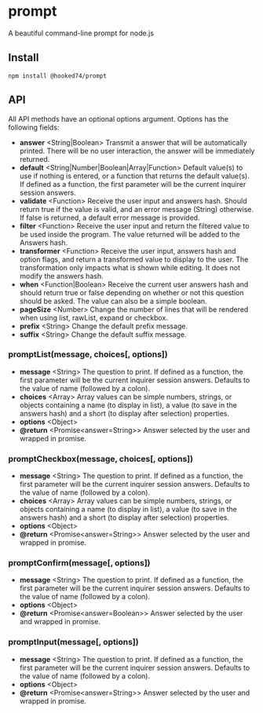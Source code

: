 # prompt
A beautiful command-line prompt for node.js

## Install

```
npm install @hooked74/prompt
```

## API

All API methods have an optional options argument. Options has the following fields:
- **answer** \<String|Boolean\> Transmit a answer that will be automatically printed. There will be no user interaction, the answer will be immediately returned.
- **default** \<String|Number|Boolean|Array|Function\> Default value(s) to use if nothing is entered, or a function that returns the default value(s). If defined as a function, the first parameter will be the current inquirer session answers.
- **validate** \<Function\> Receive the user input and answers hash. Should return true if the value is valid, and an error message (String) otherwise. If false is returned, a default error message is provided.
- **filter** \<Function\> Receive the user input and return the filtered value to be used inside the program. The value returned will be added to the Answers hash.
- **transformer** \<Function\> Receive the user input, answers hash and option flags, and return a transformed value to display to the user. The transformation only impacts what is shown while editing. It does not modify the answers hash.
- **when** \<Function|Boolean\> Receive the current user answers hash and should return true or false depending on whether or not this question should be asked. The value can also be a simple boolean.
- **pageSize** \<Number\> Change the number of lines that will be rendered when using list, rawList, expand or checkbox.
- **prefix** \<String\> Change the default prefix message.
- **suffix** \<String\> Change the default suffix message.

### **promptList(message, choices[, options])**

- **message** \<String\> The question to print. If defined as a function, the first parameter will be the current inquirer session answers. Defaults to the value of name (followed by a colon).
- **choices** \<Array\> Array values can be simple numbers, strings, or objects containing a name (to display in list), a value (to save in the answers hash) and a short (to display after selection) properties.
- **options** \<Object\>
- **@return** \<Promise<answer=String\>\> Answer selected by the user and wrapped in promise.

### **promptCheckbox(message, choices[, options])**
- **message** \<String\> The question to print. If defined as a function, the first parameter will be the current inquirer session answers. Defaults to the value of name (followed by a colon).
- **choices** \<Array\> Array values can be simple numbers, strings, or objects containing a name (to display in list), a value (to save in the answers hash) and a short (to display after selection) properties.
- **options** \<Object\>
- **@return** \<Promise<answer=String\>\> Answer selected by the user and wrapped in promise.

### **promptConfirm(message[, options])**
- **message** \<String\> The question to print. If defined as a function, the first parameter will be the current inquirer session answers. Defaults to the value of name (followed by a colon).
- **options** \<Object\>
- **@return** \<Promise<answer=Boolean\>\> Answer selected by the user and wrapped in promise.

### **promptInput(message[, options])**
- **message** \<String\> The question to print. If defined as a function, the first parameter will be the current inquirer session answers. Defaults to the value of name (followed by a colon).
- **options** \<Object\>
- **@return** \<Promise<answer=String\>\> Answer selected by the user and wrapped in promise.

